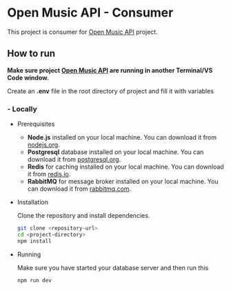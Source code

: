 # Open Music API - Consumer

This project is consumer for [Open Music API](https://github.com/callmeaxeload/openmusic-api) project.

## How to run

**Make sure project [Open Music API](https://github.com/callmeaxeload/openmusic-api) are running in another Terminal/VS Code window.**

Create an **.env** file in the root directory of project and fill it with variables

### - Locally

- Prerequisites

  - **Node.js** installed on your local machine. You can download it from [nodejs.org](https://nodejs.org/).
  - **Postgresql** database installed on your local machine. You can download it from [postgresql.org](https://www.postgresql.org/download/).
  - **Redis** for caching installed on your local machine. You can download it from [redis.io](https://redis.io/downloads/).
  - **RabbitMQ** for message broker installed on your local machine. You can download it from [rabbitmq.com](https://www.rabbitmq.com/docs/download).

- Installation

  Clone the repository and install dependencies.

  ```bash
  git clone <repository-url>
  cd <project-directory>
  npm install
  ```

- Running

  Make sure you have started your database server and then run this

  ```bash
  npm run dev
  ```

